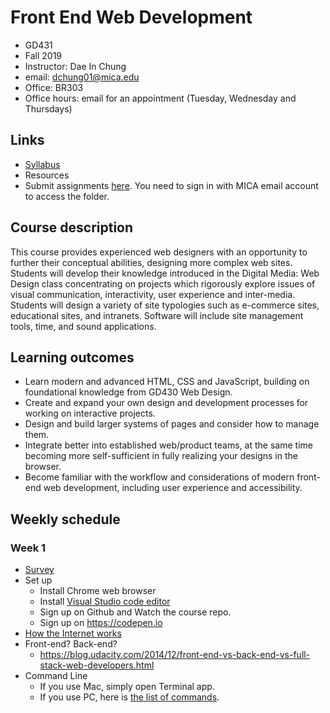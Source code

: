 # Front End Web Development

- GD431
- Fall 2019
- Instructor: Dae In Chung
- email: [dchung01@mica.edu](mailto:dchung01@mica.edu)
- Office: BR303
- Office hours: email for an appointment (Tuesday, Wednesday and Thursdays)

## Links
- [Syllabus](files/MICA-19FA-GD413-Syllabus.pdf)
- Resources
- Submit assignments [here](https://drive.google.com/drive/folders/1CFT46LI2kIB753bhOX1uEURrB8-R0n1S?usp=sharing). You need to sign in with MICA email account to access the folder.

## Course description
This course provides experienced web designers with an opportunity to further their conceptual abilities, designing more complex web sites. Students will develop their knowledge introduced in the Digital Media: Web Design class concentrating on projects which rigorously explore issues of visual communication, interactivity, user experience and inter-media. Students will design a variety of site typologies such as e-commerce sites, educational sites, and intranets. Software will include site management tools, time, and sound applications.

## Learning outcomes
- Learn modern and advanced HTML, CSS and JavaScript, building on foundational knowledge from GD430 Web Design.
- Create and expand your own design and development processes for working on interactive projects.
- Design and build larger systems of pages and consider how to manage them.
- Integrate better into established web/product teams, at the same time becoming more self-sufficient in fully realizing your designs in the browser.
- Become familiar with the workflow and considerations of modern front-end web development, including user experience and accessibility.

## Weekly schedule

### Week 1
- [Survey](https://forms.gle/hXdTcZTGHy6Cp2w88)
- Set up
  - Install Chrome web browser
  - Install [Visual Studio code editor](https://code.visualstudio.com)
  - Sign up on Github and Watch the course repo.
  - Sign up on https://codepen.io
- [How the Internet works](lectures/w1-how-the-internet-works.md)
- Front-end? Back-end?
  - https://blog.udacity.com/2014/12/front-end-vs-back-end-vs-full-stack-web-developers.html
- Command Line
  - If you use Mac, simply open Terminal app.
  - If you use PC, here is [the list of commands](https://www.lemoda.net/windows/windows2unix/windows2unix.html).

